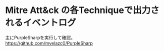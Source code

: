 # Mitre Att&ck の各Techniqueで出力されるイベントログ

主にPurpleSharpを実行して確認。<br>
https://github.com/mvelazc0/PurpleSharp
